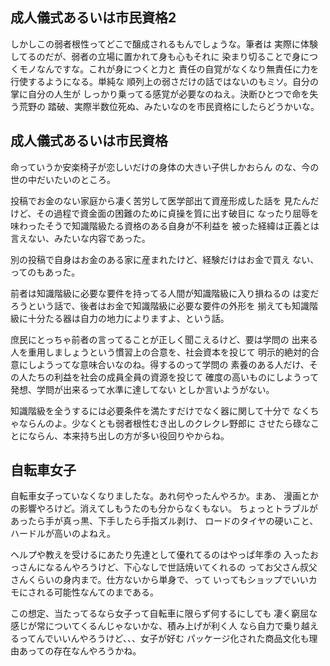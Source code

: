 ﻿## 成人儀式あるいは市民資格2

しかしこの弱者根性ってどこで醸成されるもんでしょうな。筆者は
実際に体験してるのだが、弱者の立場に置かれて身も心もそれに
染まり切ることで身につくモノなんですな。これが身につくと力と
責任の自覚がなくなり無責任に力を行使するようになる。単純な
順列上の弱さだけの話ではないのもミソ。自分の掌に自分の人生が
しっかり乗ってる感覚が必要なのねえ。決断ひとつで命を失う荒野の
踏破、実際半数位死ぬ、みたいなのを市民資格にしたらどうかいな。


## 成人儀式あるいは市民資格

命っていうか安楽椅子が恋しいだけの身体の大きい子供しかおらん
のな、今の世の中だいたいのところ。

投稿でお金のない家庭から凄く苦労して医学部出て資産形成した話を
見たんだけど、その過程で資金面の困難のために貞操を質に出す破目に
なったり屈辱を味わったそうで知識階級たる資格のある自身が不利益を
被った経緯は正義とは言えない、みたいな内容であった。

別の投稿で自身はお金のある家に産まれたけど、経験だけはお金で買え
ない、ってのもあった。

前者は知識階級に必要な要件を持ってる人間が知識階級に入り損ねるの
は変だろうという話で、後者はお金で知識階級に必要な要件の外形を
揃えても知識階級に十分たる器は自力の地力によりますよ、という話。

庶民にとっちゃ前者の言ってることが正しく聞こえるけど、要は学問の
出来る人を重用しましょうという慣習上の合意を、社会資本を投じて
明示的絶対的合意にしようってな意味合いなのね。得するのって学問の
素養のある人だけ、その人たちの利益を社会の成員全員の資源を投じて
確度の高いものにしようって発想、学問が出来るって水準に達してない
としか言いようがない。

知識階級を全うするには必要条件を満たすだけでなく器に関して十分で
なくちゃならんのよ。少なくとも弱者根性むき出しのクレクレ野郎に
させたら碌なことにならん、本来持ち出しの方が多い役回りやからね。


## 自転車女子

自転車女子っていなくなりましたな。あれ何やったんやろか。まあ、
漫画とかの影響やろけど。消えてしもうたのも分からなくもない。
ちょっとトラブルがあったら手が真っ黒、下手したら手指ズル剥け、
ロードのタイヤの硬いこと、ハードルが高いのよねえ。

ヘルプや教えを受けるにあたり先達として優れてるのはやっぱ年季の
入ったおっさんになるんやろうけど、下心なしで世話焼いてくれるの
ってお父さん叔父さんくらいの身内まで。仕方ないから単身で、って
いってもショップでいいカモにされる可能性なんてのまである。

この想定、当たってるなら女子って自転車に限らず何するにしても
凄く窮屈な感じが常についてくるんじゃないかな、積み上げが利く人
なら自力で乗り越えるってんでいいんやろうけど、、、女子が好む
パッケージ化された商品文化も理由あっての存在なんやろうかね。
